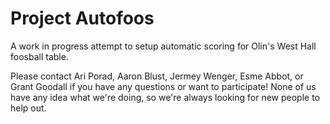 # Project Autofoos

A work in progress attempt to setup automatic scoring for Olin's West Hall foosball table.

Please contact Ari Porad, Aaron Blust, Jermey Wenger, Esme Abbot, or Grant Goodall if you have any questions or want to participate! None of us have any idea what we're doing, so we're always looking for new people to help out.
